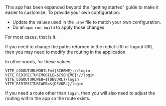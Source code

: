 This app has been expanded beyond the "getting started" guide to make it easier to customize. To provide your own configuration:

- Update the values used in the `.env` file to match your own configuration.
- Do an `npm run build` to apply those changes.

For most cases, that is it.

If you need to change the paths returned in the redict URI or logout URL then you may need to modify the routing in the application.

In other words, for these values:

```
VITE_LOGOUTURLMOBILE=${SCHEME}://login
VITE_REDIRECTURIMOBILE=${SCHEME}://login
VITE_LOGOUTURLWEB=${DEVURL}/login
VITE_REDIRECTURIWEB=${DEVURL}/login
```

If you need a route other than `login`, then you will also need to adjust the routing within the app so the route exists.
